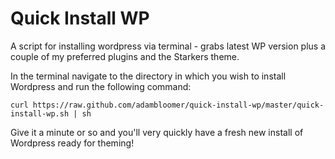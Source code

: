Quick Install WP
================

A script for installing wordpress via terminal - grabs latest WP version plus a couple of my preferred plugins and the Starkers theme.
		
In the terminal navigate to the directory in which you wish to install Wordpress and run the following command:

`curl https://raw.github.com/adambloomer/quick-install-wp/master/quick-install-wp.sh | sh`

Give it a minute or so and you'll very quickly have a fresh new install of Wordpress ready for theming!

